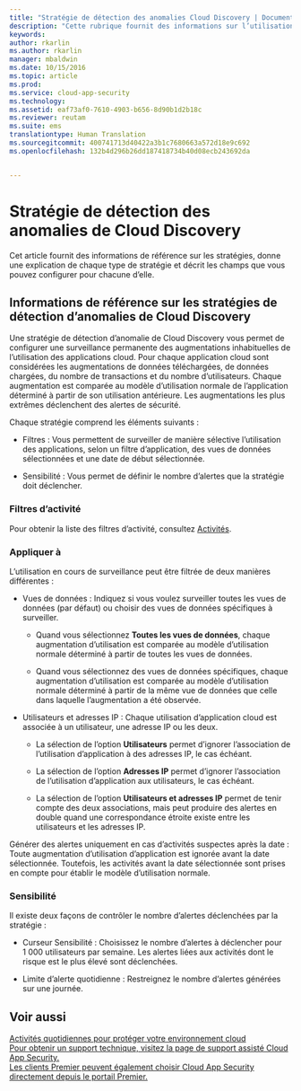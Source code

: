 ```yaml
---
title: "Stratégie de détection des anomalies Cloud Discovery | Documentation Microsoft"
description: "Cette rubrique fournit des informations sur l’utilisation des stratégies de détection des anomalies Cloud Discovery."
keywords: 
author: rkarlin
ms.author: rkarlin
manager: mbaldwin
ms.date: 10/15/2016
ms.topic: article
ms.prod: 
ms.service: cloud-app-security
ms.technology: 
ms.assetid: eaf73af0-7610-4903-b656-8d90b1d2b18c
ms.reviewer: reutam
ms.suite: ems
translationtype: Human Translation
ms.sourcegitcommit: 400741713d40422a3b1c7680663a572d18e9c692
ms.openlocfilehash: 132b4d296b26dd187418734b40d08ecb243692da


---
```


# <a name="cloud-discovery-anomaly-detection-policy"></a>Stratégie de détection des anomalies de Cloud Discovery
Cet article fournit des informations de référence sur les stratégies, donne une explication de chaque type de stratégie et décrit les champs que vous pouvez configurer pour chacune d’elle.  
  
## <a name="cloud-discovery-anomaly-detection-policy-reference"></a>Informations de référence sur les stratégies de détection d’anomalies de Cloud Discovery  
Une stratégie de détection d’anomalie de Cloud Discovery vous permet de configurer une surveillance permanente des augmentations inhabituelles de l’utilisation des applications cloud. Pour chaque application cloud sont considérées les augmentations de données téléchargées, de données chargées, du nombre de transactions et du nombre d’utilisateurs. Chaque augmentation est comparée au modèle d’utilisation normale de l’application déterminé à partir de son utilisation antérieure. Les augmentations les plus extrêmes déclenchent des alertes de sécurité.  
  
Chaque stratégie comprend les éléments suivants :  
  
-   Filtres : Vous permettent de surveiller de manière sélective l’utilisation des applications, selon un filtre d’application, des vues de données sélectionnées et une date de début sélectionnée.  
  
-   Sensibilité : Vous permet de définir le nombre d’alertes que la stratégie doit déclencher.  
  
### <a name="activity-filters"></a>Filtres d’activité  
Pour obtenir la liste des filtres d’activité, consultez [Activités](activity-filters.md).  
  
### <a name="apply-to"></a>Appliquer à  
L’utilisation en cours de surveillance peut être filtrée de deux manières différentes :  
  
-   Vues de données : Indiquez si vous voulez surveiller toutes les vues de données (par défaut) ou choisir des vues de données spécifiques à surveiller.  
  
    -   Quand vous sélectionnez **Toutes les vues de données**, chaque augmentation d’utilisation est comparée au modèle d’utilisation normale déterminé à partir de toutes les vues de données.  
  
    -   Quand vous sélectionnez des vues de données spécifiques, chaque augmentation d’utilisation est comparée au modèle d’utilisation normale déterminé à partir de la même vue de données que celle dans laquelle l’augmentation a été observée.  
  
-   Utilisateurs et adresses IP : Chaque utilisation d’application cloud est associée à un utilisateur, une adresse IP ou les deux.  
  
    -   La sélection de l’option **Utilisateurs** permet d’ignorer l’association de l’utilisation d’application à des adresses IP, le cas échéant.  
  
    -   La sélection de l’option **Adresses IP** permet d’ignorer l’association de l’utilisation d’application aux utilisateurs, le cas échéant.  
  
    -   La sélection de l’option **Utilisateurs et adresses IP** permet de tenir compte des deux associations, mais peut produire des alertes en double quand une correspondance étroite existe entre les utilisateurs et les adresses IP.  
  
Générer des alertes uniquement en cas d’activités suspectes après la date : Toute augmentation d’utilisation d’application est ignorée avant la date sélectionnée. Toutefois, les activités avant la date sélectionnée sont prises en compte pour établir le modèle d’utilisation normale.  
  
### <a name="sensitivity"></a>Sensibilité  
Il existe deux façons de contrôler le nombre d’alertes déclenchées par la stratégie :  
  
-   Curseur Sensibilité : Choisissez le nombre d’alertes à déclencher pour 1 000 utilisateurs par semaine. Les alertes liées aux activités dont le risque est le plus élevé sont déclenchées.  
  
-   Limite d’alerte quotidienne : Restreignez le nombre d’alertes générées sur une journée.  
  
## <a name="see-also"></a>Voir aussi  
[Activités quotidiennes pour protéger votre environnement cloud](daily-activities-to-protect-your-cloud-environment.md)   
[Pour obtenir un support technique, visitez la page de support assisté Cloud App Security.](http://support.microsoft.com/oas/default.aspx?prid=16031)   
[Les clients Premier peuvent également choisir Cloud App Security directement depuis le portail Premier.](https://premier.microsoft.com/)  
  
  


<!--HONumber=Oct16_HO5-->



